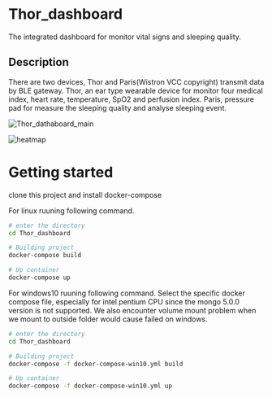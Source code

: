 # Thor_dashboard
The integrated dashboard for monitor vital signs and sleeping quality.

## Description
There are two devices, Thor and Paris(Wistron VCC copyright) transmit data by BLE gateway.
Thor, an ear type wearable device for monitor four medical index, heart rate, temperature, SpO2 and perfusion index.
Paris, pressure pad for measure the sleeping quality and analyse sleeping event.

![Thor_dathaboard_main](https://imgur.com/iMJFy3N.png)

![heatmap](https://imgur.com/97a34K3.png)


# Getting started
clone this project and install docker-compose

For linux ruuning following command.
```bash
# enter the directory
cd Thor_dashboard

# Building project
docker-compose build

# Up container
docker-compose up
```

For windows10 ruuning following command. 
Select the specific docker compose file, especially for intel pentium CPU since the mongo 5.0.0 version is not supported.
We also encounter volume mount problem when we mount to outside folder would cause failed on windows.
```bash
# enter the directory
cd Thor_dashboard

# Building project
docker-compose -f docker-compose-win10.yml build

# Up container
docker-compose -f docker-compose-win10.yml up
```

